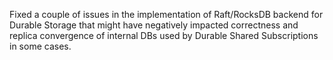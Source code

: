 Fixed a couple of issues in the implementation of Raft/RocksDB backend for Durable Storage that might have negatively impacted correctness and replica convergence of internal DBs used by Durable Shared Subscriptions in some cases.
